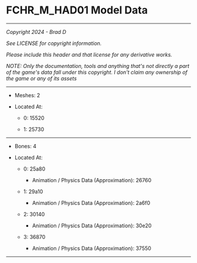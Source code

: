 # FCHR_M_HAD01 Model Data

---

*Copyright 2024 - Brad D*

*See LICENSE for copyright information.*

*Please include this header and that license for any derivative works.*

*NOTE: Only the documentation, tools and anything that's not directly a part of the game's data fall under this copyright. I don't claim any ownership of the game or any of its assets*

---

* Meshes: 2

* Located At:

  * 0: 15520

  * 1: 25730

---

* Bones: 4

* Located At:

  * 0: 25a80

    * Animation / Physics Data (Approximation): 26760

  * 1: 29a10

    * Animation / Physics Data (Approximation): 2a6f0

  * 2: 30140

    * Animation / Physics Data (Approximation): 30e20

  * 3: 36870

    * Animation / Physics Data (Approximation): 37550

---

